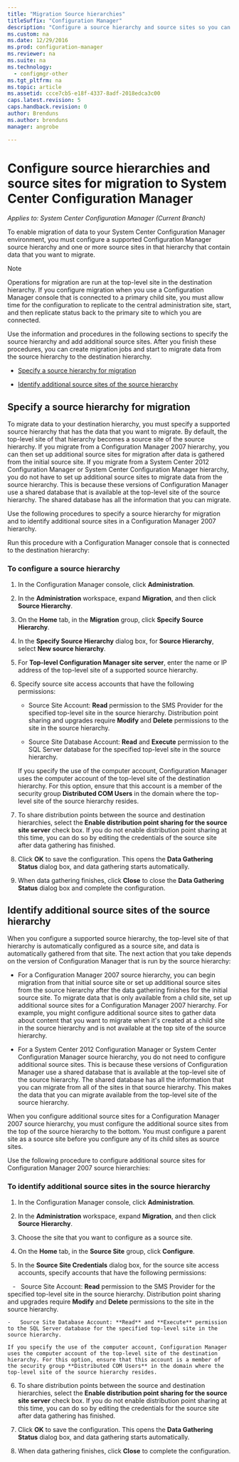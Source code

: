 ```yaml
---
title: "Migration Source hierarchies"
titleSuffix: "Configuration Manager"
description: "Configure a source hierarchy and source sites so you can migrate data to your System Center Configuration Manager environment."
ms.custom: na
ms.date: 12/29/2016
ms.prod: configuration-manager
ms.reviewer: na
ms.suite: na
ms.technology:
  - configmgr-other
ms.tgt_pltfrm: na
ms.topic: article
ms.assetid: ccce7cb5-e18f-4337-8adf-2018edca3c00
caps.latest.revision: 5
caps.handback.revision: 0
author: Brenduns
ms.author: brenduns
manager: angrobe

---
```

# Configure source hierarchies and source sites for migration to System Center Configuration Manager

*Applies to: System Center Configuration Manager (Current Branch)*

To enable migration of data to your System Center Configuration Manager environment, you must configure a supported Configuration Manager source hierarchy and one or more source sites in that hierarchy that contain data that you want to migrate.  

> [!NOTE]  
>  Operations for migration are run at the top-level site in the destination hierarchy. If you configure migration when you use a Configuration Manager console that is connected to a primary child site, you must allow time for the configuration to replicate to the central administration site, start, and then replicate status back to the primary site to which you are connected.  

 Use the information and procedures in the following sections to specify the source hierarchy and add additional source sites. After you finish these procedures, you can create migration jobs and start to migrate data from the source hierarchy to the destination hierarchy.  

-   [Specify a source hierarchy for migration](#BKBM_ConfigSrcHierarchy)  

-   [Identify additional source sites of the source hierarchy](#BKBM_ConfigSrcSites)  

##  <a name="BKBM_ConfigSrcHierarchy"></a> Specify a source hierarchy for migration  
 To migrate data to your destination hierarchy, you must specify a supported source hierarchy that has the data that you want to migrate. By default, the top-level site of that hierarchy becomes a source site of the source hierarchy. If you migrate from a Configuration Manager 2007 hierarchy, you can then set up additional source sites for migration after data is gathered from the initial source site. If you migrate from a System Center 2012 Configuration Manager or System Center Configuration Manager hierarchy, you do not have to set up additional source sites to migrate data from the source hierarchy. This is because these versions of Configuration Manager use a shared database that is available at the top-level site of the source hierarchy. The shared database has all the information that you can migrate.  

 Use the following procedures to specify a source hierarchy for migration and to identify additional source sites in a Configuration Manager 2007 hierarchy.  

 Run this procedure with a Configuration Manager console that is connected to the destination hierarchy:  

### To configure a source hierarchy   

1.  In the Configuration Manager console, click **Administration**.  

2.  In the **Administration** workspace, expand **Migration**, and then click **Source Hierarchy**.  

3.  On the **Home** tab, in the **Migration** group, click **Specify Source Hierarchy**.  

4.  In the **Specify Source Hierarchy** dialog box, for **Source Hierarchy**, select **New source hierarchy**.  

5.  For **Top-level Configuration Manager site server**, enter the name or IP address of the top-level site of a supported source hierarchy.  

6.  Specify source site access accounts that have the following permissions:  

    -   Source Site Account: **Read** permission to the SMS Provider for the specified top-level site in the source hierarchy. Distribution point sharing and upgrades require **Modify** and **Delete** permissions to the site in the source hierarchy.

    -   Source Site Database Account: **Read** and **Execute** permission to the SQL Server database for the specified top-level site in the source hierarchy.  

     If you specify the use of the computer account, Configuration Manager uses the computer account of the top-level site of the destination hierarchy. For this option, ensure that this account is a member of the security group **Distributed COM Users** in the domain where the top-level site of the source hierarchy resides.  

7.  To share distribution points between the source and destination hierarchies, select the **Enable distribution point sharing for the source site server** check box. If you do not enable distribution point sharing at this time, you can do so by editing the credentials of the source site after data gathering has finished.  

8.  Click **OK** to save the configuration. This opens the **Data Gathering Status** dialog box, and data gathering starts automatically.  

9. When data gathering finishes, click **Close** to close the **Data Gathering Status** dialog box and complete the configuration.  

##  <a name="BKBM_ConfigSrcSites"></a> Identify additional source sites of the source hierarchy  
 When you configure a supported source hierarchy, the top-level site of that hierarchy is automatically configured as a source site, and data is automatically gathered from that site. The next action that you take depends on the version of Configuration Manager that is run by the source hierarchy:  

-   For a Configuration Manager 2007 source hierarchy, you can begin migration from that initial source site or set up additional source sites from the source hierarchy after the data gathering finishes for the initial source site. To migrate data that is only available from a child site, set up additional source sites for a Configuration Manager 2007 hierarchy. For example, you might configure additional source sites to gather data about content that you want to migrate when it's created at a child site in the source hierarchy and is not available at the top site of the source hierarchy.  

-   For a System Center 2012 Configuration Manager or System Center Configuration Manager source hierarchy, you do not need to configure additional source sites. This is because these versions of Configuration Manager use a shared database that is available at the top-level site of the source hierarchy. The shared database has all the information that you can migrate from all of the sites in that source hierarchy. This makes the data that you can migrate available from the top-level site of the source hierarchy.  

When you configure additional source sites for a Configuration Manager 2007 source hierarchy, you must configure the additional source sites from the top of the source hierarchy to the bottom. You must configure a parent site as a source site before you configure any of its child sites as source sites.  

Use the following procedure to configure additional source sites for Configuration Manager 2007 source hierarchies:  

### To identify additional source sites in the source hierarchy 

1.  In the Configuration Manager console, click **Administration**.  

2.  In the **Administration** workspace, expand **Migration**, and then click **Source Hierarchy**.  

3.  Choose the site that you want to configure as a source site.  

4.  On the **Home** tab, in the **Source Site** group, click **Configure**.  

5.  In the **Source Site Credentials** dialog box, for the source site access accounts, specify accounts that have the following permissions:  

    -   Source Site Account: **Read** permission to the SMS Provider for the specified top-level site in the source hierarchy. Distribution point sharing and upgrades require **Modify** and **Delete** permissions to the site in the source hierarchy.  

    -   Source Site Database Account: **Read** and **Execute** permission to the SQL Server database for the specified top-level site in the source hierarchy.  

    If you specify the use of the computer account, Configuration Manager uses the computer account of the top-level site of the destination hierarchy. For this option, ensure that this account is a member of the security group **Distributed COM Users** in the domain where the top-level site of the source hierarchy resides.  

6.  To share distribution points between the source and destination hierarchies, select the **Enable distribution point sharing for the source site server** check box. If you do not enable distribution point sharing at this time, you can do so by editing the credentials for the source site after data gathering has finished.  

7. Click **OK** to save the configuration. This opens the **Data Gathering Status** dialog box, and data gathering starts automatically.  

8.  When data gathering finishes, click **Close** to complete the configuration.  
